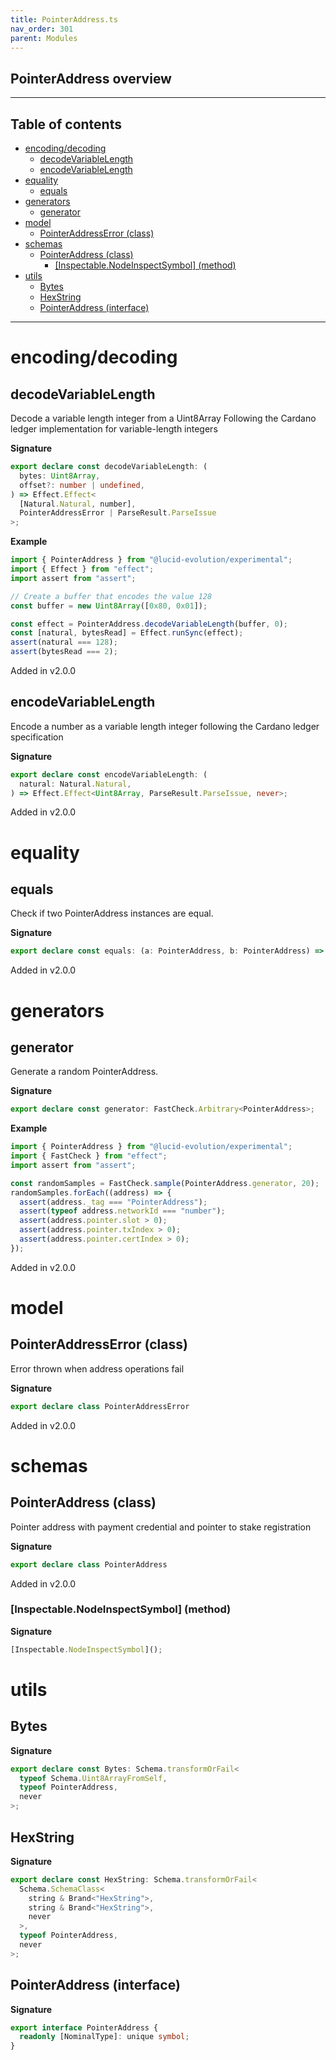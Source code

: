 ```yaml
---
title: PointerAddress.ts
nav_order: 301
parent: Modules
---
```


## PointerAddress overview

---

<h2 class="text-delta">Table of contents</h2>

- [encoding/decoding](#encodingdecoding)
  - [decodeVariableLength](#decodevariablelength)
  - [encodeVariableLength](#encodevariablelength)
- [equality](#equality)
  - [equals](#equals)
- [generators](#generators)
  - [generator](#generator)
- [model](#model)
  - [PointerAddressError (class)](#pointeraddresserror-class)
- [schemas](#schemas)
  - [PointerAddress (class)](#pointeraddress-class)
    - [[Inspectable.NodeInspectSymbol] (method)](#inspectablenodeinspectsymbol-method)
- [utils](#utils)
  - [Bytes](#bytes)
  - [HexString](#hexstring)
  - [PointerAddress (interface)](#pointeraddress-interface)

---

# encoding/decoding

## decodeVariableLength

Decode a variable length integer from a Uint8Array
Following the Cardano ledger implementation for variable-length integers

**Signature**

```ts
export declare const decodeVariableLength: (
  bytes: Uint8Array,
  offset?: number | undefined,
) => Effect.Effect<
  [Natural.Natural, number],
  PointerAddressError | ParseResult.ParseIssue
>;
```

**Example**

```ts
import { PointerAddress } from "@lucid-evolution/experimental";
import { Effect } from "effect";
import assert from "assert";

// Create a buffer that encodes the value 128
const buffer = new Uint8Array([0x80, 0x01]);

const effect = PointerAddress.decodeVariableLength(buffer, 0);
const [natural, bytesRead] = Effect.runSync(effect);
assert(natural === 128);
assert(bytesRead === 2);
```

Added in v2.0.0

## encodeVariableLength

Encode a number as a variable length integer following the Cardano ledger specification

**Signature**

```ts
export declare const encodeVariableLength: (
  natural: Natural.Natural,
) => Effect.Effect<Uint8Array, ParseResult.ParseIssue, never>;
```

Added in v2.0.0

# equality

## equals

Check if two PointerAddress instances are equal.

**Signature**

```ts
export declare const equals: (a: PointerAddress, b: PointerAddress) => boolean;
```

Added in v2.0.0

# generators

## generator

Generate a random PointerAddress.

**Signature**

```ts
export declare const generator: FastCheck.Arbitrary<PointerAddress>;
```

**Example**

```ts
import { PointerAddress } from "@lucid-evolution/experimental";
import { FastCheck } from "effect";
import assert from "assert";

const randomSamples = FastCheck.sample(PointerAddress.generator, 20);
randomSamples.forEach((address) => {
  assert(address._tag === "PointerAddress");
  assert(typeof address.networkId === "number");
  assert(address.pointer.slot > 0);
  assert(address.pointer.txIndex > 0);
  assert(address.pointer.certIndex > 0);
});
```

Added in v2.0.0

# model

## PointerAddressError (class)

Error thrown when address operations fail

**Signature**

```ts
export declare class PointerAddressError
```

Added in v2.0.0

# schemas

## PointerAddress (class)

Pointer address with payment credential and pointer to stake registration

**Signature**

```ts
export declare class PointerAddress
```

Added in v2.0.0

### [Inspectable.NodeInspectSymbol] (method)

**Signature**

```ts
[Inspectable.NodeInspectSymbol]();
```

# utils

## Bytes

**Signature**

```ts
export declare const Bytes: Schema.transformOrFail<
  typeof Schema.Uint8ArrayFromSelf,
  typeof PointerAddress,
  never
>;
```

## HexString

**Signature**

```ts
export declare const HexString: Schema.transformOrFail<
  Schema.SchemaClass<
    string & Brand<"HexString">,
    string & Brand<"HexString">,
    never
  >,
  typeof PointerAddress,
  never
>;
```

## PointerAddress (interface)

**Signature**

```ts
export interface PointerAddress {
  readonly [NominalType]: unique symbol;
}
```
